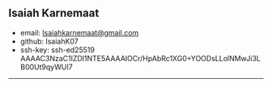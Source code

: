 ## Isaiah Karnemaat
* email: Isaiahkarnemaat@gmail.com
* github: IsaiahK07
* ssh-key: ssh-ed25519 AAAAC3NzaC1lZDI1NTE5AAAAIOCr/HpAbRc1XG0+YOODsLLolNMwJi3LB00Ut9qyWUI7 


---

 
